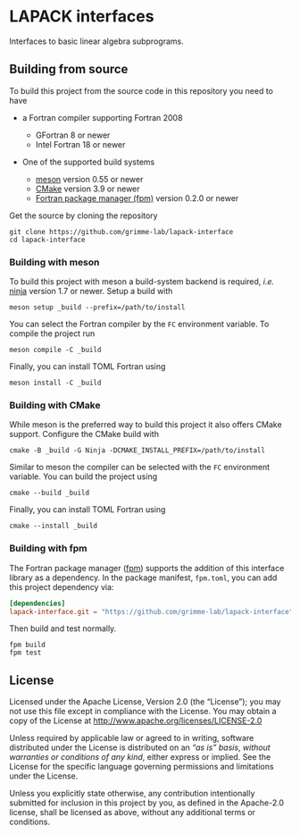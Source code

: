 # LAPACK interfaces

Interfaces to basic linear algebra subprograms.


## Building from source

To build this project from the source code in this repository you need to have

- a Fortran compiler supporting Fortran 2008

  - GFortran 8 or newer
  - Intel Fortran 18 or newer

- One of the supported build systems

  - [meson](https://mesonbuild.com) version 0.55 or newer
  - [CMake](https://cmake.org/) version 3.9 or newer
  - [Fortran package manager (fpm)](https://github.com/fortran-lang/fpm) version 0.2.0 or newer

Get the source by cloning the repository

```
git clone https://github.com/grimme-lab/lapack-interface
cd lapack-interface
```

### Building with meson

To build this project with meson a build-system backend is required, *i.e.* [ninja](https://ninja-build.org) version 1.7 or newer.
Setup a build with

```
meson setup _build --prefix=/path/to/install
```

You can select the Fortran compiler by the `FC` environment variable.
To compile the project run

```
meson compile -C _build
```

Finally, you can install TOML Fortran using

```
meson install -C _build
```



### Building with CMake

While meson is the preferred way to build this project it also offers CMake support.
Configure the CMake build with

```
cmake -B _build -G Ninja -DCMAKE_INSTALL_PREFIX=/path/to/install
```

Similar to meson the compiler can be selected with the `FC` environment variable.
You can build the project using

```
cmake --build _build
```

Finally, you can install TOML Fortran using

```
cmake --install _build
```


### Building with fpm

The Fortran package manager ([fpm](https://github.com/fortran-lang/fpm)) supports the addition of this interface library as a dependency.
In the package manifest, `fpm.toml`, you can add this project dependency via:

```toml
[dependencies]
lapack-interface.git = "https://github.com/grimme-lab/lapack-interface"
```

Then build and test normally.

```
fpm build
fpm test
```


## License

Licensed under the Apache License, Version 2.0 (the “License”);
you may not use this file except in compliance with the License.
You may obtain a copy of the License at
http://www.apache.org/licenses/LICENSE-2.0

Unless required by applicable law or agreed to in writing, software
distributed under the License is distributed on an *“as is” basis*,
*without warranties or conditions of any kind*, either express or implied.
See the License for the specific language governing permissions and
limitations under the License.

Unless you explicitly state otherwise, any contribution intentionally
submitted for inclusion in this project by you, as defined in the
Apache-2.0 license, shall be licensed as above, without any additional
terms or conditions.
